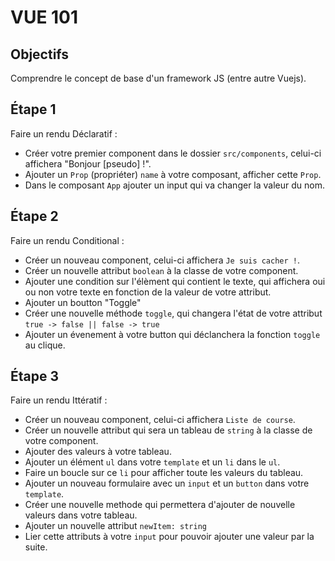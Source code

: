 # VUE 101

## Objectifs

Comprendre le concept de base d'un framework JS (entre autre Vuejs).

## Étape 1

Faire un rendu Déclaratif :
- Créer votre premier component dans le dossier `src/components`, celui-ci affichera "Bonjour [pseudo] !".
- Ajouter un `Prop` (propriéter) `name` à votre composant, afficher cette `Prop`.
- Dans le composant `App` ajouter un input qui va changer la valeur du nom. 

## Étape 2

Faire un rendu Conditional :
- Créer un nouveau component, celui-ci affichera `Je suis cacher !`.
- Créer un nouvelle attribut `boolean` à la classe de votre component.
- Ajouter une condition sur l'élèment qui contient le texte, qui affichera oui ou non votre texte en fonction de la valeur de votre attribut. 
- Ajouter un boutton "Toggle"
- Créer une nouvelle méthode `toggle`, qui changera l'état de votre attribut `true -> false || false -> true`
- Ajouter un évenement à votre button qui déclanchera la fonction `toggle` au clique.

## Étape 3

Faire un rendu Ittératif :
- Créer un nouveau component, celui-ci affichera `Liste de course`.
- Créer un nouvelle attribut qui sera un tableau de `string` à la classe de votre component.
- Ajouter des valeurs à votre tableau.
- Ajouter un élément `ul` dans votre `template` et un `li` dans le `ul`.
- Faire un boucle sur ce `li` pour afficher toute les valeurs du tableau.
- Ajouter un nouveau formulaire avec un `input` et un `button` dans votre `template`.
- Créer une nouvelle methode qui permettera d'ajouter de nouvelle valeurs dans votre tableau.
- Ajouter un nouvelle attribut `newItem: string`
- Lier cette attributs à votre `input` pour pouvoir ajouter une valeur par la suite.
